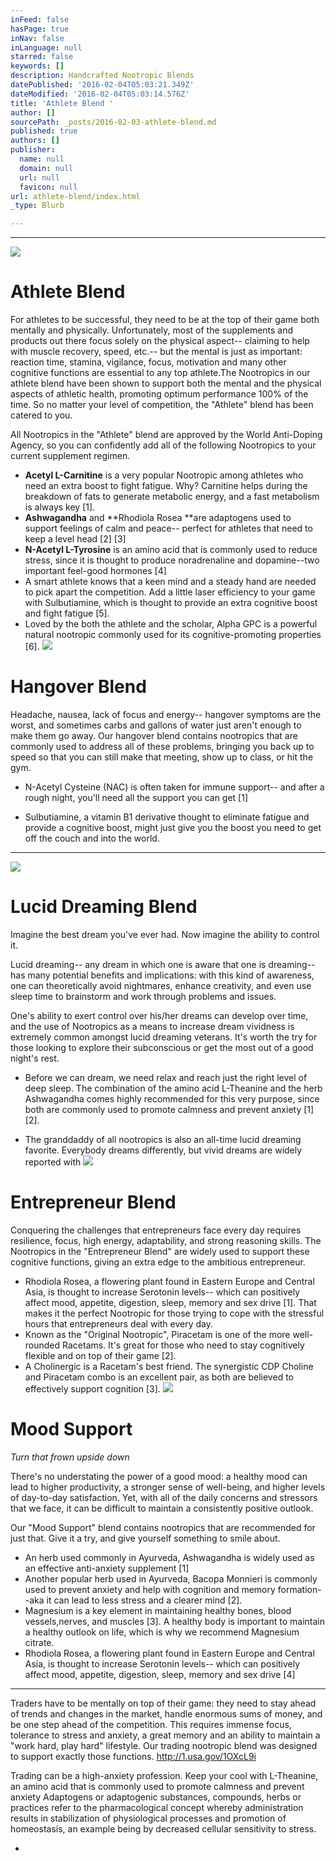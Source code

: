 ```yaml
---
inFeed: false
hasPage: true
inNav: false
inLanguage: null
starred: false
keywords: []
description: Handcrafted Nootropic Blends
datePublished: '2016-02-04T05:03:21.349Z'
dateModified: '2016-02-04T05:03:14.576Z'
title: 'Athlete Blend '
author: []
sourcePath: _posts/2016-02-03-athlete-blend.md
published: true
authors: []
publisher:
  name: null
  domain: null
  url: null
  favicon: null
url: athlete-blend/index.html
_type: Blurb

---
```

****
![](https://the-grid-user-content.s3-us-west-2.amazonaws.com/585817ff-8d64-40b3-bd9b-b2f5d29957e6.jpg)

# Athlete Blend

For athletes to be successful, they need to be at the top of their game both mentally and physically. Unfortunately, most of the supplements and products out there focus solely on the physical aspect-- claiming to help with muscle recovery, speed, etc.-- but the mental is just as important: reaction time, stamina, vigilance, focus, motivation and many other cognitive functions are essential to any top athlete.The Nootropics in our athlete blend have been shown to support both the mental and the physical aspects of athletic health, promoting optimum performance 100% of the time. So no matter your level of competition, the "Athlete" blend has been catered to you.

All Nootropics in the "Athlete" blend are approved by the World Anti-Doping Agency, so you can confidently add all of the following Nootropics to your current supplement regimen.

* **Acetyl L-Carnitine** is a very popular Nootropic among athletes who need an extra boost to fight fatigue. Why? Carnitine helps during the breakdown of fats to generate metabolic energy, and a fast metabolism is always key \[1\].
* **Ashwagandha** and **Rhodiola Rosea **are adaptogens used to support feelings of calm and peace-- perfect for athletes that need to keep a level head \[2\] \[3\] 
* **N-Acetyl L-Tyrosine** is an amino acid that is commonly used to reduce stress, since it is thought to produce noradrenaline and dopamine--two important feel-good hormones \[4\] 
* A smart athlete knows that a keen mind and a steady hand are needed to pick apart the competition. Add a little laser efficiency to your game with Sulbutiamine, which is thought to provide an extra cognitive boost and fight fatigue \[5\].
* Loved by the both the athlete and the scholar, Alpha GPC is a powerful natural nootropic commonly used for its cognitive-promoting properties \[6\].
![](https://the-grid-user-content.s3-us-west-2.amazonaws.com/babadbb5-46f0-4fc1-b944-7438bbbc583f.jpg)

# Hangover Blend

Headache, nausea, lack of focus and energy-- hangover symptoms are the worst, and sometimes carbs and gallons of water just aren't enough to make them go away. Our hangover blend contains nootropics that are commonly used to address all of these problems, bringing you back up to speed so that you can still make that meeting, show up to class, or hit the gym.

* N-Acetyl Cysteine (NAC) is often taken for immune support-- and after a rough night, you'll need all the support you can get \[1\]

* Sulbutiamine, a vitamin B1 derivative thought to eliminate fatigue and provide a cognitive boost, might just give you the boost you need to get off the couch and into the world. 

****
![](https://the-grid-user-content.s3-us-west-2.amazonaws.com/c29d119b-b434-403c-9c02-b61417fb921c.jpg)

# Lucid Dreaming Blend

Imagine the best dream you've ever had. Now imagine the ability to control it.

Lucid dreaming-- any dream in which one is aware that one is dreaming-- has many potential benefits and implications: with this kind of awareness, one can theoretically avoid nightmares, enhance creativity, and even use sleep time to brainstorm and work through problems and issues. 

One's ability to exert control over his/her dreams can develop over time, and the use of Nootropics as a means to increase dream vividness is extremely common amongst lucid dreaming veterans. It's worth the try for those looking to explore their subconscious or get the most out of a good night's rest.

* Before we can dream, we need relax and reach just the right level of deep sleep. The combination of the amino acid L-Theanine and the herb Ashwagandha comes highly recommended for this very purpose, since both are commonly used to promote calmness and prevent anxiety \[1\] \[2\].

* The granddaddy of all nootropics is also an all-time lucid dreaming favorite. Everybody dreams differently, but vivid dreams are widely reported with
![](https://the-grid-user-content.s3-us-west-2.amazonaws.com/b03239be-cd9d-410e-96be-f5ff22e6d68a.jpg)

# Entrepreneur Blend

Conquering the challenges that entrepreneurs face every day requires resilience, focus, high energy, adaptability, and strong reasoning skills. The Nootropics in the "Entrepreneur Blend" are widely used to support these cognitive functions, giving an extra edge to the ambitious entrepreneur. 

* Rhodiola Rosea, a flowering plant found in Eastern Europe and Central Asia, is thought to increase Serotonin levels-- which can positively affect mood, appetite, digestion, sleep, memory and sex drive \[1\]. That makes it the perfect Nootropic for those trying to cope with the stressful hours that entrepreneurs deal with every day.  
* Known as the "Original Nootropic", Piracetam is one of the more well-rounded Racetams. It's great for those who need to stay cognitively flexible and on top of their game \[2\]. 
* A Cholinergic is a Racetam's best friend. The synergistic CDP Choline and Piracetam combo is an excellent pair, as both are believed to effectively support cognition \[3\].
![](https://the-grid-user-content.s3-us-west-2.amazonaws.com/7d45b364-72e4-4101-8c06-7d0e9aec88df.png)

# Mood Support

_Turn that frown upside down_

There's no understating the power of a good mood: a healthy mood can lead to higher productivity, a stronger sense of well-being, and higher levels of day-to-day satisfaction. Yet, with all of the daily concerns and stressors that we face, it can be difficult to maintain a consistently positive outlook. 

Our "Mood Support" blend contains nootropics that are recommended for just that. Give it a try, and give yourself something to smile about.

* An herb used commonly in Ayurveda, Ashwagandha is widely used as an effective anti-anxiety supplement \[1\]
* Another popular herb used in Ayurveda, Bacopa Monnieri is commonly used to prevent anxiety and help with cognition and memory formation--aka it can lead to less stress and a clearer mind \[2\]. 
* Magnesium is a key element in maintaining healthy bones, blood vessels,nerves, and muscles \[3\]. A healthy body is important to maintain a healthy outlook on life, which is why we recommend Magnesium citrate. 
* Rhodiola Rosea, a flowering plant found in Eastern Europe and Central Asia, is thought to increase Serotonin levels-- which can positively affect mood, appetite, digestion, sleep, memory and sex drive \[4\] 

****

Traders have to be mentally on top of their game: they need to stay ahead of trends and changes in the market, handle enormous sums of money, and be one step ahead of the competition. This requires immense focus, tolerance to stress and anxiety, a great memory and an ability to maintain a "work hard, play hard" lifestyle. Our trading nootropic blend was designed to support exactly those functions. http://1.usa.gov/1OXcL9i

Trading can be a high-anxiety profession. Keep your cool with L-Theanine, an amino acid that is commonly used to promote calmness and prevent anxiety Adaptogens or adaptogenic substances, compounds, herbs or practices refer to the pharmacological concept whereby administration results in stabilization of physiological processes and promotion of homeostasis, an example being by decreased cellular sensitivity to stress.

*